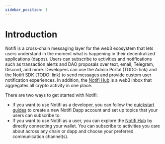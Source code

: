 ```yaml
---
sidebar_position: 1
---
```


# Introduction

Notifi is a cross-chain messaging layer for the web3 ecosystem that lets users
understand in the moment what is happening in their decentralized applications
(dapps). Users can subscribe to activities and notifications such as
transaction alerts and DAO proposals over text, email, Telegram, Discord, and more.
Developers can use the Admin Portal (TODO: link) and the Notifi SDK (TODO: link)
to send messages and provide custom user notification experiences.
In addition, the [Notifi Hub](./for-users/index.md) 
is a web3 inbox that aggregates all crypto
activity in one place.

There are two ways to get started with Notifi:

- If you want to use Notifi as a developer, you can follow the
  [quickstart guides](./getting-started.md) to create a new Notifi Dapp account
  and set up topics that your users can subscribe to.
- If you want to use Notifi as a user, you can explore the
  [Notifi Hub](./for-users/index.md) by directly connecting your
  wallet. You can subscribe to activities you care about across any chain or
  dapp and choose your preferred communication channel(s).

